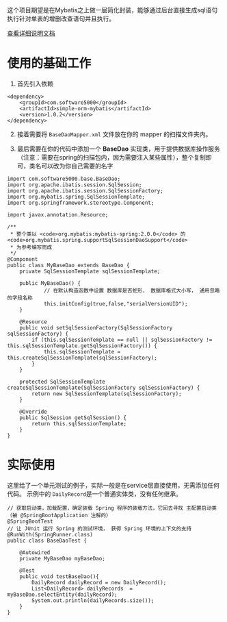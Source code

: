 这个项目期望是在Mybatis之上做一层简化封装，能够通过后台直接生成sql语句执行针对单表的增删改查语句并且执行。

[查看详细说明文档](https://github.com/matuobasyouca/simple-orm-mybatis/wiki)

# 使用的基础工作

1. 首先引入依赖
```
<dependency>
    <groupId>com.software5000</groupId>
    <artifactId>simple-orm-mybatis</artifactId>
    <version>1.0.2</version>
</dependency>
```

2. 接着需要将 ``` BaseDaoMapper.xml ``` 文件放在你的 mapper 的扫描文件夹内。

3. 最后需要在你的代码中添加一个 **BaseDao** 实现类，用于提供数据库操作服务（注意：需要在spring的扫描包内，因为需要注入某些属性），整个复制即可，类名可以改为你自己需要的名字
```
import com.software5000.base.BaseDao;
import org.apache.ibatis.session.SqlSession;
import org.apache.ibatis.session.SqlSessionFactory;
import org.mybatis.spring.SqlSessionTemplate;
import org.springframework.stereotype.Component;

import javax.annotation.Resource;

/**
 * 整个类以 <code>org.mybatis:mybatis-spring:2.0.0</code> 的 <code>org.mybatis.spring.supportSqlSessionDaoSupport</code>
 * 为参考编写而成
 */
@Component
public class MyBaseDao extends BaseDao {
    private SqlSessionTemplate sqlSessionTemplate;
    
    public MyBaseDao() {
            // 在默认构造函数中设置 数据库是否蛇形， 数据库格式大小写， 通用忽略的字段名称
            this.initConfig(true,false,"serialVersionUID");
    }
        
    @Resource
    public void setSqlSessionFactory(SqlSessionFactory sqlSessionFactory) {
        if (this.sqlSessionTemplate == null || sqlSessionFactory != this.sqlSessionTemplate.getSqlSessionFactory()) {
            this.sqlSessionTemplate = this.createSqlSessionTemplate(sqlSessionFactory);
        }
    }

    protected SqlSessionTemplate createSqlSessionTemplate(SqlSessionFactory sqlSessionFactory) {
        return new SqlSessionTemplate(sqlSessionFactory);
    }

    @Override
    public SqlSession getSqlSession() {
        return this.sqlSessionTemplate;
    }
}

```

# 实际使用
这里给了一个单元测试的例子，实际一般是在service层直接使用，无需添加任何代码。
示例中的 ``` DailyRecord ```是一个普通实体类，没有任何继承。
```
// 获取启动类，加载配置，确定装载 Spring 程序的装载方法，它回去寻找 主配置启动类（被 @SpringBootApplication 注解的）
@SpringBootTest
// 让 JUnit 运行 Spring 的测试环境， 获得 Spring 环境的上下文的支持
@RunWith(SpringRunner.class)
public class BaseDaoTest {

    @Autowired
    private MyBaseDao myBaseDao;

    @Test
    public void testBaseDao(){
        DailyRecord dailyRecord = new DailyRecord();
        List<DailyRecord> dailyRecords  = myBaseDao.selectEntity(dailyRecord);
        System.out.println(dailyRecords.size());
    }
}


```

